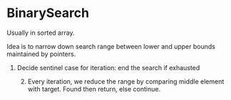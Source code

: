 # BinarySearch

Usually in sorted array.

Idea is to narrow down search range between lower and upper bounds maintained by pointers.

1. Decide sentinel case for iteration: end the search if exhausted

   2. Every iteration, we reduce the range by comparing middle element with target. Found then return, else continue.

